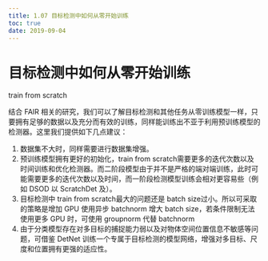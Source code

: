 ```yaml
---
title: 1.07 目标检测中如何从零开始训练
toc: true
date: 2019-09-04
---
```

# 目标检测中如何从零开始训练

train from scratch

结合 FAIR 相关的研究，我们可以了解目标检测和其他任务从零训练模型一样，只要拥有足够的数据以及充分而有效的训练，同样能训练出不亚于利用预训练模型的检测器。这里我们提供如下几点建议：

1. 数据集不大时，同样需要进行数据集增强。
2. 预训练模型拥有更好的初始化，train from scratch需要更多的迭代次数以及时间训练和优化检测器。而二阶段模型由于并不是严格的端对端训练，此时可能需要更多的迭代次数以及时间，而一阶段检测模型训练会相对更容易些（例如 DSOD 以 ScratchDet 及）。
3. 目标检测中 train from scratch最大的问题还是 batch size过小。所以可采取的策略是增加 GPU 使用异步 batchnorm 增大 batch size，若条件限制无法使用更多 GPU 时，可使用 groupnorm 代替 batchnorm
4. 由于分类模型存在对多目标的捕捉能力弱以及对物体空间位置信息不敏感等问题，可借鉴 DetNet 训练一个专属于目标检测的模型网络，增强对多目标、尺度和位置拥有更强的适应性。
